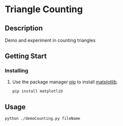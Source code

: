 # Triangle Counting

## Description

Demo and experiment in counting triangles

## Getting Start

### Installing

1. Use the package manager [pip](https://pip.pypa.io/en/stable/) to install [matplotlib](https://pypi.org/project/matplotlib/).
   ```sh
   pip install matplotlib
   ```

## Usage

```sh
python ./demoCounting.py fileName
```
